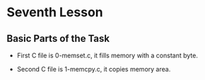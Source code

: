 # Seventh Lesson

## Basic Parts of the Task

- First C file is 0-memset.c, it fills memory with a constant byte.

- Second C file is 1-memcpy.c, it copies memory area.
